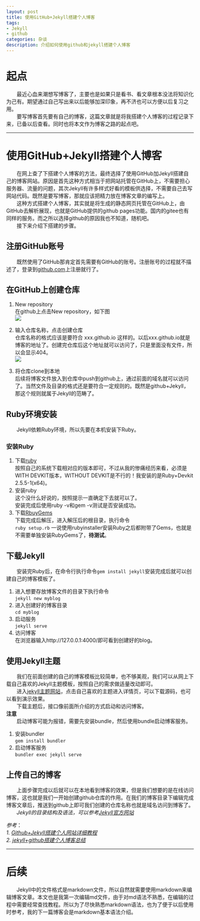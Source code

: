 ```yaml
---
layout: post
title: 使用GitHub+Jekyll搭建个人博客
tags:
- Jekyll
- github
categories: 杂谈
description: 介绍如何使用github和jekyll搭建个人博客
---
```

# 起点
&emsp;&emsp;最近心血来潮想写博客了，主要也是如果只是看书、看文章根本没法将知识化为己有。期望通过自己写出来以后能够加深印象，再不济也可以方便以后复习之用。  
&emsp;&emsp;要写博客首先要有自己的博客，这篇文章就是将我搭建个人博客的过程记录下来，已备以后查看。同时也将本文作为博客之路的起点吧。  

---

# 使用GitHub+Jekyll搭建个人博客
&emsp;&emsp;在网上查了下搭建个人博客的方法，最终选择了使用GitHub加Jekyll搭建自己的博客网站。原因是首先这种方式相当于把网站托管在GitHub上，不需要担心服务器、流量的问题，其次Jekyll有许多样式好看的模板供选择，不需要自己去写网站代码。既然是要写博客，那就应该把精力放在博客文章的编写上。  
 &emsp;&emsp;这种方式搭建个人博客，其实就是将生成的静态网页托管在GitHub上，由GitHub去解析展现，也就是GitHub提供的github pages功能。国内的gitee也有同样的服务。而之所以选择github的原因我也不知道，随机吧。  
 &emsp;&emsp;接下来介绍下搭建的步骤。
  
## 注册GitHub账号
&emsp;&emsp;既然使用了GitHub那肯定首先需要有GitHub的账号。注册账号的过程就不描述了，登录到[github.com](www.github.com)上注册就行了。  

## 在GitHub上创建仓库
1. New repository  
在github上点击New repository，如下图  
![]({{site.url}}/index_files/274732471.png)

2. 输入仓库名称，点击创建仓库  
仓库名称的格式应该是要符合 xxx.github.io 这样的。以后xxx.github.io就是博客的地址了。创建完仓库后这个地址就可以访问了，只是里面没有文件，所以会显示404。  
![]({{site.url}}/index_files/275048045.png)
3. 将仓库clone到本地  
后续将博客文件放入到仓库中push到github上，通过前面的域名就可以访问了。当然文件及目录的格式还是要符合一定规则的。既然是github+Jekyll，那这个规则就属于Jekyll的范畴了。    

## Ruby环境安装
&emsp;&emsp;Jekyll依赖Ruby环境，所以先要在本机安装下Ruby。
  
### 安装Ruby
1. 下载[ruby](https://rubyinstaller.org/downloads/)  
按照自己的系统下载相对应的版本即可，不过从我的惨痛经历来看，必须是WITH DEVKIT版本，WITHOUT DEVKIT是不行的！我安装的是Ruby+Devkit 2.5.5-1(x64)。  
2. 安装ruby  
这个没什么好说的，按照提示一直确定下去就可以了。  
安装完成后使用ruby -v和gem -v测试是否安装成功。  
3. 下载[RbuyGems](https://rubygems.org/pages/download)  
下载完成后解压，进入解压后的根目录，执行命令  
`ruby setup.rb`
一说使用rubyinstaller安装Ruby之后都附带了Gems，也就是不需要单独安装RubyGems了，**待测试**。  

## 下载Jekyll
&emsp;&emsp;安装完Ruby后，在命令行执行命令`gem install jekyll`安装完成后就可以创建自己的博客模板了。  
1. 进入想要存放博客文件的目录下执行命令  
`jekyll new myblog`
2. 进入创建好的博客目录  
`cd myblog`
3. 启动服务  
`jekyll serve`
4. 访问博客  
在浏览器输入http://127.0.0.1:4000/即可看到创建好的blog。  

## 使用Jekyll主题
&emsp;&emsp;我们在前面创建的自己的博客模板比较简单，也不够美观，我们可以从网上下载自己喜欢的Jekyll主题模板，按照自己的需求做适量改动即可。  
&emsp;&emsp;进入[jekyll主题网站](http://jekyllthemes.org/)，点击自己喜欢的主题进入详情页，可以下载源码，也可以看到演示效果。  
&emsp;&emsp;下载主题后，接口像前面所介绍的方式启动和访问博客。  
**注意**  
&emsp;&emsp;启动博客可能为报错，需要先安装bundle，然后使用bundle启动博客服务。  
1. 安装bundler  
`gem install bundler`
2. 启动博客服务  
`bundler exec jekyll serve`
## 上传自己的博客 ##
&emsp;&emsp;上面步骤完成以后就可以在本地看到博客的效果，但是我们想要的是在线访问博客，这也就是我们一开始创建github仓库的作用。在我们的博客目录下编辑完成博客文章后，推送到github上即可我们创建的仓库名称也就是域名访问到博客了。  
&emsp;&emsp;*Jekyll的目录结构及语法，可以参考[Jekyll官方网站](http://jekyllcn.com/docs/home/)*  


*参考*：  
*1. [Github+Jekyll搭建个人网站详细教程](https://www.jianshu.com/p/9f71e260925d)*  
*2. [jekyll+github搭建个人博客总结](https://www.cnblogs.com/yehui-mmd/p/6286271.html)*  

---

# 后续
&emsp;&emsp;Jekyll中的文件格式是markdown文件，所以自然就需要使用markdown来编辑博客文章。本文也是我第一次编辑md文件，由于对md语法不熟悉，在编辑的过程中需要经常查找教程。所以为了尽快熟悉markdown语法，也为了便于以后使用时参考，我的下一篇博客会是markdown基本语法介绍。

 

